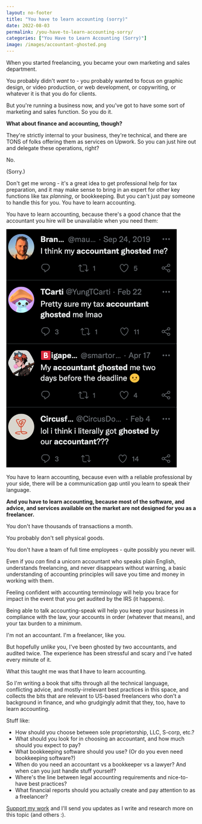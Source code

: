 ```yaml
---
layout: no-footer
title: "You have to learn accounting (sorry)"
date: 2022-08-03
permalink: /you-have-to-learn-accounting-sorry/
categories: ["You Have to Learn Accounting (Sorry)"]
image: /images/accountant-ghosted.png
---
```


When you started freelancing, you became your own marketing and sales department.

You probably didn't _want_ to - you probably wanted to focus on graphic design, or video production, or web development, or copywriting, or whatever it is that you do for clients.

But you're running a business now, and you've got to have some sort of marketing and sales function. So you do it.

**What about finance and accounting, though?**

They're strictly internal to your business, they're technical, and there are TONS of folks offering them as services on Upwork. So you can just hire out and delegate these operations, right?

No.

(Sorry.)

Don't get me wrong - it's a great idea to get professional help for tax preparation, and it may make sense to bring in an expert for other key functions like tax _planning_, or bookkeeping. But you can't just pay someone to handle this for you. You have to learn accounting.

You have to learn accounting, because there's a good chance that the accountant you hire will be unavailable when you need them:

![screenshot of tweets from people whose accountants have ghosted them](/images/accountant-ghosted.png)

You have to learn accounting, because even with a reliable professional by your side, there will be a communication gap until you learn to speak their language.

**And you have to learn accounting, because most of the software, and advice, and services available on the market are not designed for you as a freelancer.**

You don't have thousands of transactions a month. 

You probably don't sell physical goods. 

You don't have a team of full time employees - quite possibly you never will.

Even if you _can_ find a unicorn accountant who speaks plain English, understands freelancing, and never disappears without warning, a basic understanding of accounting principles will save you time and money in working with them.

Feeling confident with accounting terminology will help you brace for impact in the event that you get audited by the IRS (it happens).

Being able to talk accounting-speak will help you keep your business in compliance with the law, your accounts in order (whatever that means), and your tax burden to a minimum.

I'm not an accountant. I'm a freelancer, like you.

But hopefully _unlike_ you, I've been ghosted by two accountants, and audited twice. The experience has been stressful and scary and I've hated every minute of it.

What this taught me was that **I** have to learn accounting.

So I'm writing a book that sifts through all the technical language, conflicting advice, and mostly-irrelevant best practices in this space, and collects the bits that are relevant to US-based freelancers who don't a background in finance, and who grudgingly admit that they, too, have to learn accounting.

Stuff like:

- How should you choose between sole proprietorship, LLC, S-corp, etc.?
- What should you look for in choosing an accountant, and how much should you expect to pay?
- What bookkeeping software should you use? (Or do you even need bookkeeping software?)
- When do you need an accountant vs a bookkeeper vs a lawyer? And when can you just handle stuff yourself?
- Where's the line between legal accounting requirements and nice-to-have best practices?
- What financial reports should you actually create and pay attention to as a freelancer?

[Support my work](/support) and I'll send you updates as I write and research more on this topic (and others :).

